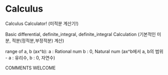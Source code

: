 # Calculus
Calculus Calculator!
(미적분 계산기!)

Basic differential, definite_integral, definite_integral Calculation
(기본적인 미분, 적분(정적분,부정적분) 계산)

range of a, b (ax^b):
a : Rational num
b : 0, Natural num
(ax^b에서 a, b의 범위 - a : 유리수, b : 0, 자연수)

COMMENTS WELCOME
